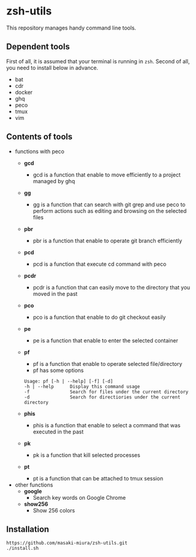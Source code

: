 # zsh-utils

This repository manages handy command line tools.

## Dependent tools

First of all, it is assumed that your terminal is running in `zsh`.
Second of all, you need to install below in advance.

- bat
- cdr
- docker
- ghq
- peco
- tmux
- vim

## Contents of tools

- functions with peco
  - **gcd**
    - gcd is a function that enable to move  efficiently to a project managed by ghq
  - **gg**
    - gg is a function that can search with git grep and use peco to perform actions such as editing and browsing on the selected files
  - **pbr**
    - pbr is a function that enable to operate git branch efficiently
  - **pcd**
    - pcd is a function that execute cd command with peco
  - **pcdr**
    - pcdr is a function that can easily move to the directory that you moved in the past
  - **pco**
    - pco is a function that enable to do git checkout easily
  - **pe**
    - pe is a function that enable to enter the selected container
  - **pf**
    - pf is a function that enable to operate selected file/directory
    - pf has some options

    ```shell
    Usage: pf [-h | --help] [-f] [-d]
    -h | --help      Display this command usage
    -f               Search for files under the current directory
    -d               Search for directiories under the current directory
    ```

  - **phis**
    - phis is a function that enable to select a command that was executed in the past
  - **pk**
    - pk is a function that kill selected processes
  - **pt**
    - pt is a function that can be attached to tmux session
- other functions
  - **google**
    - Search key words on Google Chrome
  - **show256**
    - Show 256 colors

## Installation

```shell
https://github.com/masaki-miura/zsh-utils.git
./install.sh
```
